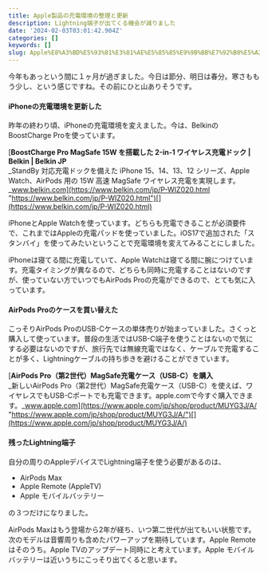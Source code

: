 ```yaml
---
title: Apple製品の充電環境の整理と更新
description: Lightning端子が出てくる機会が減りました
date: '2024-02-03T03:01:42.904Z'
categories: []
keywords: []
slug: Apple%E8%A3%BD%E5%93%81%E3%81%AE%E5%85%85%E9%9B%BB%E7%92%B0%E5%A2%83%E3%81%AE%E6%95%B4%E7%90%86%E3%81%A8%E6%9B%B4%E6%96%B0
---
```

今年もあっという間に１ヶ月が過ぎました。今日は節分、明日は春分。寒さももう少し、という感じですね。その前にひと山ありそうです。

#### iPhoneの充電環境を更新した

昨年の終わり頃、iPhoneの充電環境を変えました。今は、BelkinのBoostCharge Proを使っています。

[**BoostCharge Pro MagSafe 15W を搭載した 2-in-1 ワイヤレス充電ドック | Belkin | Belkin JP**  
_StandBy 対応充電ドックを備えた iPhone 15、14、13、12 シリーズ、Apple Watch、AirPods 用の 15W 高速 MagSafe ワイヤレス充電を実現します。_www.belkin.com](https://www.belkin.com/jp/P-WIZ020.html "https://www.belkin.com/jp/P-WIZ020.html")[](https://www.belkin.com/jp/P-WIZ020.html)

iPhoneとApple Watchを使っています。どちらも充電できることが必須要件で、これまではAppleの充電パッドを使っていました。iOS17で追加された「スタンバイ」を使ってみたいということで充電環境を変えてみることにしました。

iPhoneは寝てる間に充電していて、Apple Watchは寝てる間に腕につけています。充電タイミングが異なるので、どちらも同時に充電することはないのですが、使っていない方でいつでもAirPods Proの充電ができるので、とても気に入っています。

#### AirPods Proのケースを買い替えた

こっそりAirPods ProのUSB-Cケースの単体売りが始まっていました。さくっと購入して使っています。普段の生活ではUSB-C端子を使うことはないので気にする必要はないのですが、旅行先では無線充電ではなく、ケーブルで充電することが多く、Lightningケーブルの持ち歩きを避けることができています。

[**AirPods Pro（第2世代）MagSafe充電ケース（USB-C）を購入**  
_新しいAirPods Pro（第2世代）MagSafe充電ケース（USB-C）を使えば、ワイヤレスでもUSB-Cポートでも充電できます。apple.comで今すぐ購入できます。_www.apple.com](https://www.apple.com/jp/shop/product/MUYG3J/A/ "https://www.apple.com/jp/shop/product/MUYG3J/A/")[](https://www.apple.com/jp/shop/product/MUYG3J/A/)

#### 残ったLightning端子

自分の周りのAppleデバイスでLightning端子を使う必要があるのは、

*   AirPods Max
*   Apple Remote (AppleTV)
*   Apple モバイルバッテリー

の３つだけになりました。

AirPods Maxはもう登場から2年が経ち、いつ第二世代が出てもいい状態です。次のモデルは音響周りも含めたパワーアップを期待しています。Apple Remoteはそのうち。Apple TVのアップデート同時にと考えています。Apple モバイルバッテリーは近いうちにこっそり出てくると思います。